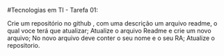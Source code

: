 #Tecnologias em TI - Tarefa 01:

Crie um repositório no github , com uma descrição um arquivo readme, o qual voce terá que atualizar;
Atualize o arquivo Readme e crie um novo arquivo;
No novo arquivo deve conter o seu nome e o seu RA;
Atualize o repositorio.
